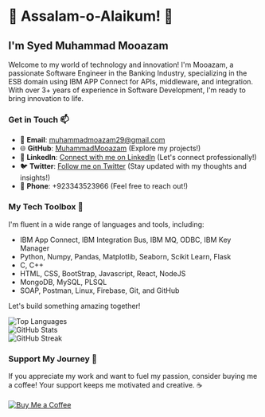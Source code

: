 <!-- Introduction -->
# 👋 Assalam-o-Alaikum! 🚀
## I'm Syed Muhammad Mooazam

Welcome to my world of technology and innovation! I'm Mooazam, a passionate Software Engineer in the Banking Industry, specializing in the ESB domain using IBM APP Connect for APIs, middleware, and integration. With over 3+ years of experience in Software Development, I'm ready to bring innovation to life.

<!-- Contact Information -->
### Get in Touch 📫
- 📧 **Email**: [muhammadmoazam29@gmail.com](mailto:muhammadmoazam29@gmail.com) <br>
- 🌐 **GitHub**: [MuhammadMooazam](https://github.com/MuhammadMooazam) (Explore my projects!) <br>
- 🌟 **LinkedIn**: [Connect with me on LinkedIn](https://www.linkedin.com/in/mooazam/) (Let's connect professionally!) <br>
- 🐦 **Twitter**: [Follow me on Twitter](https://twitter.com/SMMooazam) (Stay updated with my thoughts and insights!) <br>
- 📱 **Phone**:  +923343523966 (Feel free to reach out!)

<!-- Tech Toolbox -->
### My Tech Toolbox 🧰
I'm fluent in a wide range of languages and tools, including:
- IBM App Connect, IBM Integration Bus, IBM MQ, ODBC, IBM Key Manager
- Python, Numpy, Pandas, Matplotlib, Seaborn, Scikit Learn, Flask
- C, C++
- HTML, CSS, BootStrap, Javascript, React, NodeJS
- MongoDB, MySQL, PLSQL
- SOAP, Postman, Linux, Firebase, Git, and GitHub

Let's build something amazing together!

<!-- GitHub Stats -->
![Top Languages](https://github-readme-stats.vercel.app/api/top-langs?username=muhammadmooazam&hide_progress=true&theme=cobalt) <br>
![GitHub Stats](https://github-readme-stats.vercel.app/api?username=muhammadmooazam&show_icons=true&locale=en&theme=cobalt) <br>
![GitHub Streak](https://github-readme-streak-stats.herokuapp.com/?user=muhammadmooazam&theme=cobalt)

<!-- Support My Journey -->
### Support My Journey 🚀
If you appreciate my work and want to fuel my passion, consider buying me a coffee! Your support keeps me motivated and creative. ☕ <br> <br>
[![Buy Me a Coffee](https://cdn.buymeacoffee.com/buttons/v2/default-yellow.png)](https://www.buymeacoffee.com/smmooazam)



